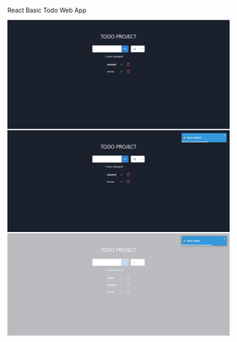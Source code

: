React Basic Todo Web App


![](https://raw.githubusercontent.com/soltee/react-todo-app/master/public/img/1.png)
![](https://raw.githubusercontent.com/soltee/react-todo-app/master/public/img/2.png)
![](https://raw.githubusercontent.com/soltee/react-todo-app/master/public/img/3.png)
